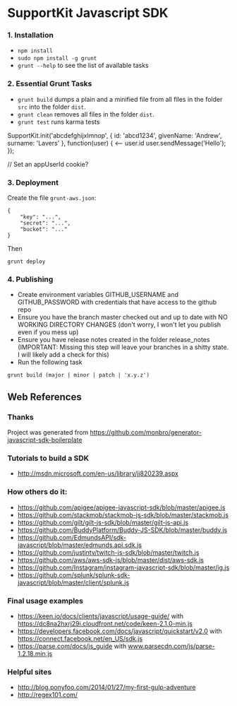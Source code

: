 # SupportKit Javascript SDK

### 1. Installation
* ```npm install```
* ```sudo npm install -g grunt```
* ```grunt --help``` to see the list of available tasks

### 2. Essential Grunt Tasks

* ```grunt build``` dumps a plain and a minified file from all files in the folder ```src``` into the folder ```dist```.
* ```grunt clean``` removes all files in the folder ```dist```.
* ```grunt test``` runs karma tests

SupportKit.init('abcdefghijxlmnop', {
    id: 'abcd1234',
    givenName: 'Andrew',
    surname: 'Lavers'
}, function(user) {
    <-- user.id
    user.sendMessage('Hello');
});

// Set an appUserId cookie?

### 3. Deployment

Create the file `grunt-aws.json`:

```
{
    "key": "...",
    "secret": "...",
    "bucket": "..."
}
```

Then

```
grunt deploy
```

### 4. Publishing

* Create environment variables GITHUB_USERNAME and GITHUB_PASSWORD with credentials that have access to the github repo
* Ensure you have the branch master checked out and up to date with NO WORKING DIRECTORY CHANGES (don't worry, I won't let you publish even if you mess up)
* Ensure you have release notes created in the folder release_notes (IMPORTANT: Missing this step will leave your branches in a shitty state. I will likely add a check for this)
* Run the following task

```grunt build (major | minor | patch | 'x.y.z')```

## Web References

### Thanks

Project was generated from https://github.com/monbro/generator-javascript-sdk-boilerplate

### Tutorials to build a SDK

* http://msdn.microsoft.com/en-us/library/jj820239.aspx

### How others do it:

* https://github.com/apigee/apigee-javascript-sdk/blob/master/apigee.js
* https://github.com/stackmob/stackmob-js-sdk/blob/master/stackmob.js
* https://github.com/gilt/gilt-js-sdk/blob/master/gilt-js-api.js
* https://github.com/BuddyPlatform/Buddy-JS-SDK/blob/master/buddy.js
* https://github.com/EdmundsAPI/sdk-javascript/blob/master/edmunds.api.sdk.js
* https://github.com/justintv/twitch-js-sdk/blob/master/twitch.js
* https://github.com/aws/aws-sdk-js/blob/master/dist/aws-sdk.js
* https://github.com/Instagram/instagram-javascript-sdk/blob/master/ig.js
* https://github.com/splunk/splunk-sdk-javascript/blob/master/client/splunk.js

### Final usage examples

* https://keen.io/docs/clients/javascript/usage-guide/ with https://dc8na2hxrj29i.cloudfront.net/code/keen-2.1.0-min.js
* https://developers.facebook.com/docs/javascript/quickstart/v2.0 with https://connect.facebook.net/en_US/sdk.js
* https://parse.com/docs/js_guide with www.parsecdn.com/js/parse-1.2.18.min.js

### Helpful sites

* http://blog.ponyfoo.com/2014/01/27/my-first-gulp-adventure
* http://regex101.com/
